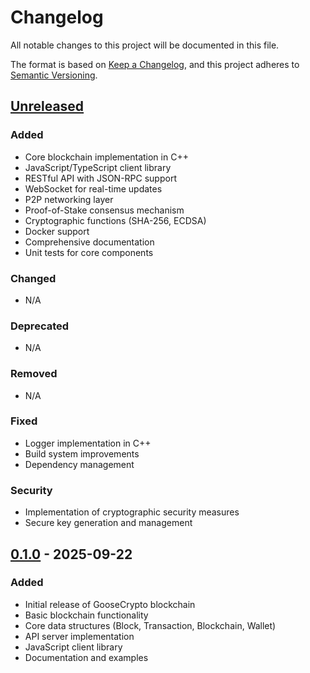 # Changelog

All notable changes to this project will be documented in this file.

The format is based on [Keep a Changelog](https://keepachangelog.com/en/1.0.0/),
and this project adheres to [Semantic Versioning](https://semver.org/spec/v2.0.0.html).

## [Unreleased]

### Added
- Core blockchain implementation in C++
- JavaScript/TypeScript client library
- RESTful API with JSON-RPC support
- WebSocket for real-time updates
- P2P networking layer
- Proof-of-Stake consensus mechanism
- Cryptographic functions (SHA-256, ECDSA)
- Docker support
- Comprehensive documentation
- Unit tests for core components

### Changed
- N/A

### Deprecated
- N/A

### Removed
- N/A

### Fixed
- Logger implementation in C++
- Build system improvements
- Dependency management

### Security
- Implementation of cryptographic security measures
- Secure key generation and management

## [0.1.0] - 2025-09-22

### Added
- Initial release of GooseCrypto blockchain
- Basic blockchain functionality
- Core data structures (Block, Transaction, Blockchain, Wallet)
- API server implementation
- JavaScript client library
- Documentation and examples

[Unreleased]: https://github.com/yourusername/goosecrypto/compare/v0.1.0...HEAD
[0.1.0]: https://github.com/yourusername/goosecrypto/releases/tag/v0.1.0